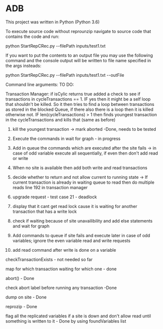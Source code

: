 # ADB
This project was written in Python (Python 3.6) 

To execute source code without reprounzip navigate to source code that contains the code and run:

python StartRepCRec.py --filePath inputs/test1.txt 

If you want to put the contents to an output file you may use the following command and the console output will be written to file name specified in the args insteads:

python StartRepCRec.py --filePath inputs/test1.txt --outFile <filename>


Command line arguments: 
TO DO:

Transaction Manager:
if isCylic returns true added a check to see if transactions in cycleTransactions == 1. IF yes then it might be a self loop that shouldn't be killed. So it then tries to find a loop between transactions as stored in the blocked Queue, if there also there is a loop then it is killed otherwise not. IF len(cycleTransactions) > 1 then finds youngest transaction in the cycleTransactions and kills that (same as before)

1. kill the youngest transaction -> mark aborted -Done, needs to be tested

2. Execute the commands in wait for graph - in progress

3. Add in queue the commands which are executed after the site fails -> in case of odd variable execute all sequentially, if even then don't add read or write 

4. When no site is available then add both write and read transactions

5. decide whether to return and not allow current to running state
-> If current transaction is already in waiting queue to read then do multiple reads
line 192 in transaction manager

6. upgrade request - test case 21 - deadlock

7. display that it cant get read lock cause it is waiting for another transaction that has a write lock

8. check if waiting because of site unavailibility and add else statements and wait for graph

9. Add commands to queue if site fails and execute later in case of odd variables; ignore the even variable read and write requests

10. add read command after write is done on a variable

checkTransactionExists - not needed so far

map for which transaction waiting for which one - done

abort() - Done

check abort label before running any transaction -Done

dump on site - Done

reprozip - Done

flag all the replicated variables if a site is down and don't allow read until something is written to it - Done by using foundVariables list
